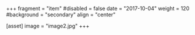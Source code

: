 +++
fragment = "item"
#disabled = false
date = "2017-10-04"
weight = 120
#background = "secondary"
align = "center"

[asset]
  image = "image2.jpg"
+++
